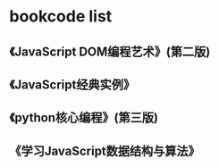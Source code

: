 # bookcode list
## 《JavaScript DOM编程艺术》(第二版)
## 《JavaScript经典实例》
## 《python核心编程》(第三版)
##  《学习JavaScript数据结构与算法》